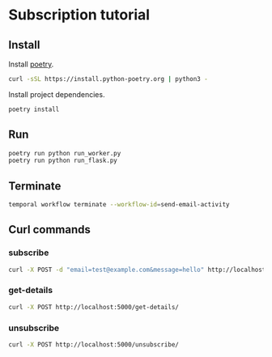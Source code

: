 # Subscription tutorial

## Install

Install [poetry](https://python-poetry.org/docs/).

```bash
curl -sSL https://install.python-poetry.org | python3 -
```

Install project dependencies.

```bash
poetry install
```

## Run

```python
poetry run python run_worker.py
poetry run python run_flask.py
```

## Terminate

```bash
temporal workflow terminate --workflow-id=send-email-activity
```

## Curl commands

### subscribe

```bash
curl -X POST -d "email=test@example.com&message=hello" http://localhost:5000/subscribe/
```

### get-details

```bash
curl -X POST http://localhost:5000/get-details/
```

### unsubscribe

```bash
curl -X POST http://localhost:5000/unsubscribe/
```